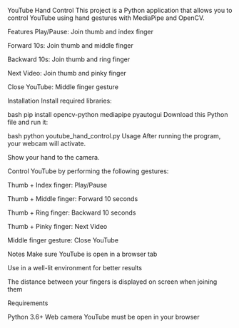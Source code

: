 YouTube Hand Control
This project is a Python application that allows you to control YouTube using hand gestures with MediaPipe and OpenCV.

Features
Play/Pause: Join thumb and index finger

Forward 10s: Join thumb and middle finger

Backward 10s: Join thumb and ring finger

Next Video: Join thumb and pinky finger

Close YouTube: Middle finger gesture

Installation
Install required libraries:

bash
pip install opencv-python mediapipe pyautogui
Download this Python file and run it:

bash
python youtube_hand_control.py
Usage
After running the program, your webcam will activate.

Show your hand to the camera.

Control YouTube by performing the following gestures:

Thumb + Index finger: Play/Pause

Thumb + Middle finger: Forward 10 seconds

Thumb + Ring finger: Backward 10 seconds

Thumb + Pinky finger: Next Video

Middle finger gesture: Close YouTube

Notes
Make sure YouTube is open in a browser tab

Use in a well-lit environment for better results

The distance between your fingers is displayed on screen when joining them

Requirements

Python 3.6+
Web camera
YouTube must be open in your browser
